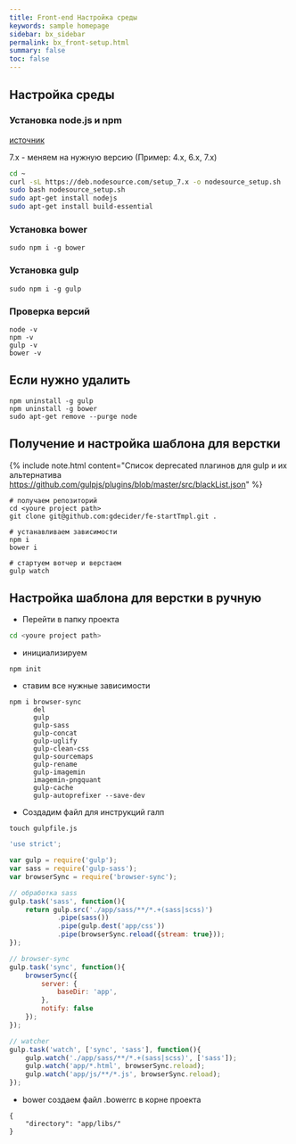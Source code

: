 ```yaml
---
title: Front-end Настройка среды
keywords: sample homepage
sidebar: bx_sidebar
permalink: bx_front-setup.html
summary: false
toc: false
---
```


## Настройка среды 

### Установка node.js и npm

[источник](https://www.digitalocean.com/community/tutorials/node-js-ubuntu-16-04-ru)

7.x - меняем на нужную версию (Пример: 4.x, 6.x, 7.x)

``` bash
cd ~
curl -sL https://deb.nodesource.com/setup_7.x -o nodesource_setup.sh
sudo bash nodesource_setup.sh
sudo apt-get install nodejs
sudo apt-get install build-essential
```

### Установка bower

```
sudo npm i -g bower
```

### Установка gulp

```
sudo npm i -g gulp
```

### Проверка версий

```
node -v
npm -v
gulp -v
bower -v
```

## Если нужно удалить

```
npm uninstall -g gulp 
npm uninstall -g bower 
sudo apt-get remove --purge node
```

## Получение и настройка шаблона для верстки

{% include note.html content="Список deprecated плагинов для gulp и их альтернатива 
https://github.com/gulpjs/plugins/blob/master/src/blackList.json" %}

```
# получаем репозиторий
cd <youre project path>
git clone git@github.com:gdecider/fe-startTmpl.git .

# устанавливаем зависимости
npm i
bower i

# стартуем вотчер и верстаем
gulp watch
```

## Настройка шаблона для верстки в ручную

* Перейти в папку проекта

```bash
cd <youre project path>
```

* инициализируем

```
npm init
```

* ставим все нужные зависимости

```
npm i browser-sync
      del
      gulp
      gulp-sass
      gulp-concat 
      gulp-uglify
      gulp-clean-css
      gulp-sourcemaps 
      gulp-rename      
      gulp-imagemin 
      imagemin-pngquant
      gulp-cache
      gulp-autoprefixer --save-dev
```
* Создадим файл для инструкций галп

```
touch gulpfile.js
```

```js
'use strict';

var gulp = require('gulp');
var sass = require('gulp-sass');
var browserSync = require('browser-sync');

// обработка sass
gulp.task('sass', function(){
	return gulp.src('./app/sass/**/*.+(sass|scss)')
			.pipe(sass())
			.pipe(gulp.dest('app/css'))
			.pipe(browserSync.reload({stream: true}));
});

// browser-sync
gulp.task('sync', function(){
	browserSync({
		server: {
			baseDir: 'app',
		},
		notify: false
	});
});

// watcher
gulp.task('watch', ['sync', 'sass'], function(){
	gulp.watch('./app/sass/**/*.+(sass|scss)', ['sass']);
	gulp.watch('app/*.html', browserSync.reload);
	gulp.watch('app/js/**/*.js', browserSync.reload);
});
```

* bower создаем файл .bowerrc в корне проекта

```
{
	"directory": "app/libs/"
}
```